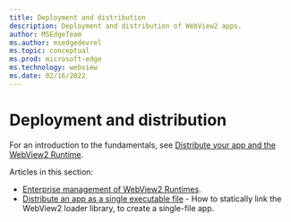 ```yaml
---
title: Deployment and distribution
description: Deployment and distribution of WebView2 apps.
author: MSEdgeTeam
ms.author: msedgedevrel
ms.topic: conceptual
ms.prod: microsoft-edge
ms.technology: webview
ms.date: 02/16/2022
---
```

# Deployment and distribution

For an introduction to the fundamentals, see [Distribute your app and the WebView2 Runtime](distribution.md).

Articles in this section:

* [Enterprise management of WebView2 Runtimes](enterprise.md).
* [Distribute an app as a single executable file](../how-to/static.md) - How to statically link the WebView2 loader library, to create a single-file app.
